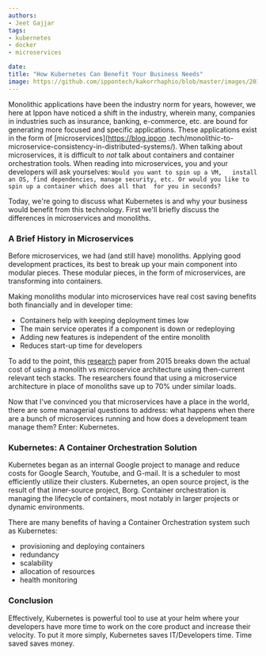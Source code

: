 ```yaml
---
authors:
- Jeet Gajjar
tags:
- kubernetes
- docker
- microservices

date: 
title: "How Kubernetes Can Benefit Your Business Needs"
image: https://github.com/ippontech/kakorrhaphio/blob/master/images/2019/6/kubernetes-image.png
---
```


Monolithic applications have been the industry norm for years, however, we here at Ippon have noticed a shift in the 
industry, wherein many, companies in industries such as insurance, banking, e-commerce, etc. are bound for generating more 
focused and specific applications. These applications exist in the form of [microservices](https://blog.ippon
.tech/monolithic-to-microservice-consistency-in-distributed-systems/).  When talking about microservices, it is 
difficult to _not_ talk about containers and container orchestration tools.
When reading into microservices, you and your developers will ask yourselves: `Would you want to spin up a VM,  
install an OS, find dependencies, manage security, etc. Or would you like to spin up a container which does all that 
for you in seconds?`

Today, we're going to discuss what Kubernetes is and why your business would benefit from this technology. First
we'll briefly discuss the differences in microservices and monoliths.

### A Brief History in Microservices
Before microservices, we had (and still have) monoliths. Applying good development practices, its best to break up 
your main component into modular pieces. These modular pieces, in the form of microservices, are transforming into 
containers.

Making monoliths modular into microservices have real cost saving benefits both financially and in developer time:
- Containers help with keeping deployment times low 
- The main service operates if a component is down or redeploying
- Adding new features is independent of the entire monolith 
- Reduces start-up time for developers

To add to the point, this [research](https://www.researchgate.net/publication/316532483_Cost_comparison_of_running_web_applications_in_the_cloud_using_monolithic_microservice_and_AWS_Lambda_architectures) paper from 2015 breaks down the actual cost of using a monolith vs 
microservice architecture using then-current relevant tech stacks. The researchers found that using a microservice 
architecture in place of monoliths save up to 70% under similar loads.

Now that I've convinced you that microservices have a place in the world, there are some managerial questions to
address: what happens when there are a bunch of microservices running and how does a development team manage them?
Enter: Kubernetes.

### Kubernetes: A Container Orchestration Solution

Kubernetes began as an internal Google project to manage and reduce costs for Google Search, Youtube, and G-mail. It 
is a scheduler to most efficiently utilize their clusters. Kubernetes, an open source project, is the result of that 
inner-source project, Borg. Container orchestration is managing the lifecycle of containers, most notably in larger 
projects or dynamic environments. 

There are many benefits of having a Container Orchestration system such as Kubernetes:
- provisioning and deploying containers
- redundancy
- scalability
- allocation of resources
- health monitoring

### Conclusion
Effectively, Kubernetes is powerful tool to use at your helm where your developers have more time to work on the core
 product and increase their velocity. To put it more simply, Kubernetes saves IT/Developers time. Time saved saves 
 money.